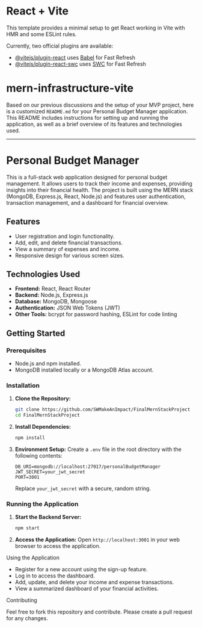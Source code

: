 # React + Vite

This template provides a minimal setup to get React working in Vite with HMR and some ESLint rules.

Currently, two official plugins are available:

- [@vitejs/plugin-react](https://github.com/vitejs/vite-plugin-react/blob/main/packages/plugin-react/README.md) uses [Babel](https://babeljs.io/) for Fast Refresh
- [@vitejs/plugin-react-swc](https://github.com/vitejs/vite-plugin-react-swc) uses [SWC](https://swc.rs/) for Fast Refresh
# mern-infrastructure-vite


Based on our previous discussions and the setup of your MVP project, here is a customized `README.md` for your Personal Budget Manager application. This README includes instructions for setting up and running the application, as well as a brief overview of its features and technologies used.

---

# Personal Budget Manager

This is a full-stack web application designed for personal budget management. It allows users to track their income and expenses, providing insights into their financial health. The project is built using the MERN stack (MongoDB, Express.js, React, Node.js) and features user authentication, transaction management, and a dashboard for financial overview.

## Features

- User registration and login functionality.
- Add, edit, and delete financial transactions.
- View a summary of expenses and income.
- Responsive design for various screen sizes.

## Technologies Used

- **Frontend:** React, React Router
- **Backend:** Node.js, Express.js
- **Database:** MongoDB, Mongoose
- **Authentication:** JSON Web Tokens (JWT)
- **Other Tools:** bcrypt for password hashing, ESLint for code linting

## Getting Started

### Prerequisites

- Node.js and npm installed.
- MongoDB installed locally or a MongoDB Atlas account.

### Installation

1. **Clone the Repository:**
   ```bash
   git clone https://github.com/SWMakeAnImpact/FinalMernStackProject
   cd FinalMernStackProject
   ```

2. **Install Dependencies:**
   ```bash
   npm install
   ```

3. **Environment Setup:**
   Create a `.env` file in the root directory with the following contents:
   ```
   DB_URI=mongodb://localhost:27017/personalBudgetManager
   JWT_SECRET=your_jwt_secret
   PORT=3001
   ```
   Replace `your_jwt_secret` with a secure, random string.

### Running the Application

1. **Start the Backend Server:**
   ```bash
   npm start
   ```

2. **Access the Application:**
   Open `http://localhost:3001` in your web browser to access the application.

Using the Application

- Register for a new account using the sign-up feature.
- Log in to access the dashboard.
- Add, update, and delete your income and expense transactions.
- View a summarized dashboard of your financial activities.

 Contributing

Feel free to fork this repository and contribute. Please create a pull request for any changes.



